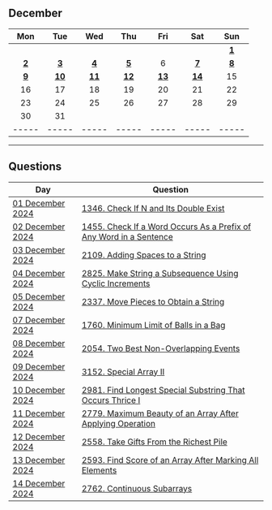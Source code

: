 December
---
| Mon | Tue | Wed | Thu | Fri | Sat | Sun |
| :---: | :---: | :---: | :---: | :---: | :---: | :---: |
|     |     |     |     |     |     | [**1**](01) |
| [**2**](02) | [**3**](03) | [**4**](04) | [**5**](05) | 6   | [**7**](07) | [**8**](08) |
| [**9**](09) | [**10**](10) | [**11**](11) | [**12**](12) | [**13**](13) | [**14**](14) | 15  |
| 16  | 17  | 18  | 19  | 20  | 21  | 22  |
| 23  | 24  | 25  | 26  | 27  | 28  | 29  |
| 30  | 31  |     |     |     |     |     |
| ----- | ----- | ----- | ----- | ----- | ----- | ----- |

---

Questions
---
| Day | Question |
| --- | --- |
| [01 December 2024](01) | [1346. Check If N and Its Double Exist](https://leetcode.com/problems/check-if-n-and-its-double-exist) |
| [02 December 2024](02) | [1455. Check If a Word Occurs As a Prefix of Any Word in a Sentence](https://leetcode.com/problems/check-if-a-word-occurs-as-a-prefix-of-any-word-in-a-sentence) |
| [03 December 2024](03) | [2109. Adding Spaces to a String](https://leetcode.com/problems/adding-spaces-to-a-string) |
| [04 December 2024](04) | [2825. Make String a Subsequence Using Cyclic Increments](https://leetcode.com/problems/make-string-a-subsequence-using-cyclic-increments) |
| [05 December 2024](05) | [2337. Move Pieces to Obtain a String](https://leetcode.com/problems/move-pieces-to-obtain-a-string) |
| [07 December 2024](07) | [1760. Minimum Limit of Balls in a Bag](https://leetcode.com/problems/minimum-limit-of-balls-in-a-bag) |
| [08 December 2024](08) | [2054. Two Best Non-Overlapping Events](https://leetcode.com/problems/two-best-non-overlapping-events) |
| [09 December 2024](09) | [3152. Special Array II](https://leetcode.com/problems/special-array-ii) |
| [10 December 2024](10) | [2981. Find Longest Special Substring That Occurs Thrice I](https://leetcode.com/problems/find-longest-special-substring-that-occurs-thrice-i) |
| [11 December 2024](11) | [2779. Maximum Beauty of an Array After Applying Operation](https://leetcode.com/problems/maximum-beauty-of-an-array-after-applying-operation) |
| [12 December 2024](12) | [2558. Take Gifts From the Richest Pile](https://leetcode.com/problems/take-gifts-from-the-richest-pile) |
| [13 December 2024](13) | [2593. Find Score of an Array After Marking All Elements](https://leetcode.com/problems/find-score-of-an-array-after-marking-all-elements) |
| [14 December 2024](14) | [2762. Continuous Subarrays](https://leetcode.com/problems/continuous-subarrays) |
